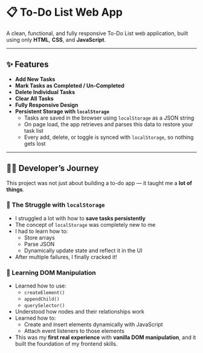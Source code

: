# 📋 To-Do List Web App

A clean, functional, and fully responsive To-Do List web application, built using only **HTML**, **CSS**, and **JavaScript**.

---

## ✨ Features

- **Add New Tasks**
- **Mark Tasks as Completed / Un-Completed**
- **Delete Individual Tasks**
- **Clear All Tasks**
- **Fully Responsive Design**
- **Persistent Storage with `localStorage`**
  - Tasks are saved in the browser using `localStorage` as a JSON string
  - On page load, the app retrieves and parses this data to restore your task list
  - Every add, delete, or toggle is synced with `localStorage`, so nothing gets lost

---

## 👨‍💻 Developer’s Journey

This project was not just about building a to-do app — it taught me a **lot of things**.

### 🔄 The Struggle with `localStorage`

- I struggled a lot with how to **save tasks persistently**
- The concept of `localStorage` was completely new to me
- I had to learn how to:
  - Store arrays
  - Parse JSON
  - Dynamically update state and reflect it in the UI
- After multiple failures, I finally cracked it!

### 🧠 Learning DOM Manipulation

- Learned how to use:
  - `createElement()`
  - `appendChild()`
  - `querySelector()`
- Understood how nodes and their relationships work
- Learned how to:
  - Create and insert elements dynamically with JavaScript
  - Attach event listeners to those elements
- This was my **first real experience** with **vanilla DOM manipulation**, and it built the foundation of my frontend skills.
